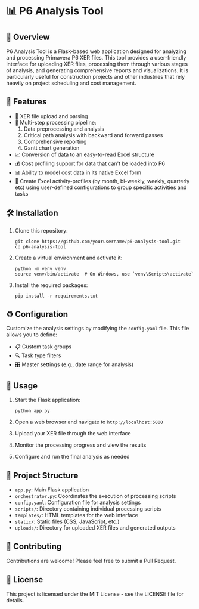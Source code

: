 # 📊 P6 Analysis Tool

## 🌟 Overview

P6 Analysis Tool is a Flask-based web application designed for analyzing and processing Primavera P6 XER files. This tool provides a user-friendly interface for uploading XER files, processing them through various stages of analysis, and generating comprehensive reports and visualizations. It is particularly useful for construction projects and other industries that rely heavily on project scheduling and cost management.

## 🚀 Features

- 📁 XER file upload and parsing
- 🔄 Multi-step processing pipeline:
  1. Data preprocessing and analysis
  2. Critical path analysis with backward and forward passes
  3. Comprehensive reporting
  4. Gantt chart generation
- 📈 Conversion of data to an easy-to-read Excel structure
- 💰 Cost profiling support for data that can't be loaded into P6
- 📊 Ability to model cost data in its native Excel form
- 📅 Create Excel activity-profiles (by month, bi-weekly, weekly, quarterly etc) using user-defined configurations to group specific activities and tasks

## 🛠️ Installation

1. Clone this repository:
   ```
   git clone https://github.com/yourusername/p6-analysis-tool.git
   cd p6-analysis-tool
   ```

2. Create a virtual environment and activate it:
   ```
   python -m venv venv
   source venv/bin/activate  # On Windows, use `venv\Scripts\activate`
   ```

3. Install the required packages:
   ```
   pip install -r requirements.txt
   ```

## ⚙️ Configuration

Customize the analysis settings by modifying the `config.yaml` file. This file allows you to define:

- 📋 Custom task groups
- 🔍 Task type filters
- 🎛️ Master settings (e.g., date range for analysis)

## 🚀 Usage

1. Start the Flask application:
   ```
   python app.py
   ```

2. Open a web browser and navigate to `http://localhost:5000`

3. Upload your XER file through the web interface

4. Monitor the processing progress and view the results

5. Configure and run the final analysis as needed

## 📁 Project Structure

- `app.py`: Main Flask application
- `orchestrator.py`: Coordinates the execution of processing scripts
- `config.yaml`: Configuration file for analysis settings
- `scripts/`: Directory containing individual processing scripts
- `templates/`: HTML templates for the web interface
- `static/`: Static files (CSS, JavaScript, etc.)
- `uploads/`: Directory for uploaded XER files and generated outputs

## 🤝 Contributing

Contributions are welcome! Please feel free to submit a Pull Request.

## 📄 License

This project is licensed under the MIT License - see the LICENSE file for details.
